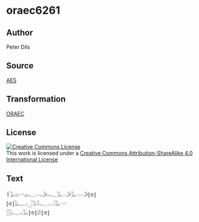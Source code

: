 # oraec6261

## Author

Peter Dils

## Source

[AES](https://github.com/simondschweitzer/aes)

## Transformation

[ORAEC](https://oraec.github.io/)

## License

<a rel="license" href="http://creativecommons.org/licenses/by-sa/4.0/"><img alt="Creative Commons License" style="border-width:0" src="https://i.creativecommons.org/l/by-sa/4.0/88x31.png" /></a><br />This work is licensed under a <a rel="license" href="http://creativecommons.org/licenses/by-sa/4.0/">Creative Commons Attribution-ShareAlike 4.0 International License</a>

## Text

𓇉𓄿𓁶𓎡𓐍𓆑𓏏𓏭𓀏𓊪𓆑𓅓𓏏𓀏𓅓𓏏𓏏𓀏[⯑]<br>
[⯑]𓅓𓂝𓃀𓅱𓄤𓆑𓂋𓇋𓅓𓎡<br>
𓂭𓂭𓂭𓆑𓏭𓅓[⯑]𓀀[⯑]<br>

